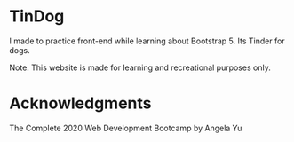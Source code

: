 # TinDog
I made to practice front-end while learning about Bootstrap 5. Its Tinder for dogs.

Note: This website is made for learning and recreational purposes only.

# Acknowledgments
The Complete 2020 Web Development Bootcamp by Angela Yu
